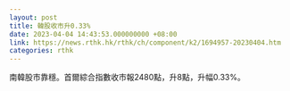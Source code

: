 ```yaml
---
layout: post
title: 韓股收市升0.33%
date: 2023-04-04 14:43:53.000000000 +08:00
link: https://news.rthk.hk/rthk/ch/component/k2/1694957-20230404.htm
categories: rthk
---
```


南韓股市靠穩。首爾綜合指數收市報2480點，升8點，升幅0.33%。
